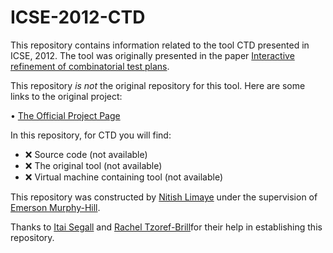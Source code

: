 # ICSE-2012-CTD 

This repository contains information related to the tool CTD presented in ICSE, 2012. The tool was originally presented in the paper [Interactive refinement of combinatorial test plans](http://dl.acm.org/citation.cfm?id=2337421).

This repository _is not_ the original repository for this tool. Here are some links to the original project:

• [The Official Project Page]( http://researcher.watson.ibm.com/researcher/view_group.php?id=1871)

In this repository, for CTD you will find:

* :x: Source code (not available)
* :x: The original tool (not available)
* :x: Virtual machine containing tool (not available)

This repository was constructed by [Nitish Limaye](https://github.com/nplimaye) under the supervision of [Emerson Murphy-Hill](https://github.com/CaptainEmerson). 

Thanks to [Itai Segall]( https://www.bell-labs.com/usr/itai.segall) and [Rachel Tzoref-Brill]( http://researcher.watson.ibm.com/researcher/view_person_pubs.php?person=il-RACHELT&t=1)for their help in establishing this repository.

